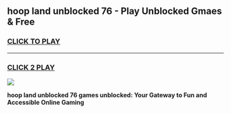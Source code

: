 
## hoop land unblocked 76 - Play Unblocked Gmaes & Free
<h3>
<a href="https://news.freeplayer.one?title=hoop_land_unblocked_76&ref=16F">CLICK TO PLAY</a></h3>
<hr>

<h3>
<a href="https://news.freeplayer.one?title=hoop_land_unblocked_76&ref=16F">CLICK 2 PLAY</a>
  
</h3>

<a href="https://news.freeplayer.one?title=hoop_land_unblocked_76&ref=16F/"><img src="https://clearcache.store/games.png"></a>


**hoop land unblocked 76 games unblocked: Your Gateway to Fun and Accessible Online Gaming**
